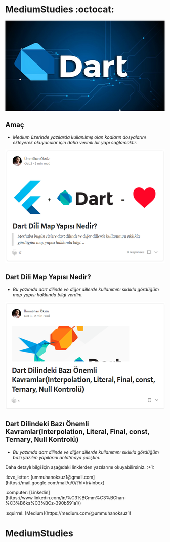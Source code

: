 # MediumStudies :octocat:

![Dart](https://github.com/ummuhan/MediumStudies/blob/main/images/banner.jpg)

 ## Amaç
- *Medium üzerinde yazılarda kullanılmış olan kodların dosyalarını ekleyerek okuyucular için daha verimli bir yapı sağlamaktır.*

![Dart Resim](https://github.com/ummuhan/MediumStudies/blob/main/images/1.png)
## Dart Dili Map Yapısı Nedir?

- *Bu yazımda dart dilinde ve diğer dillerde kullanımını sıklıkla gördüğüm map yapısı hakkında bilgi verdim.*

![Dart Resim](https://github.com/ummuhan/MediumStudies/blob/main/images/2.png)

## Dart Dilindeki Bazı Önemli Kavramlar(Interpolation, Literal, Final, const, Ternary, Null Kontrolü)

- *Bu yazımda dart dilinde ve diğer dillerde kullanımını sıklıkla gördüğüm bazı yazılım yapılarını anlatmaya çalıştım.*

<p>
Daha detaylı bilgi için aşağıdaki linklerden yazılarımı okuyabilirsiniz. :+1: 
  
</p>
<p>
:love_letter: [ummuhanoksuz1@gmail.com](https://mail.google.com/mail/u/0/?hl=tr#inbox)
</p>
<p>
  :computer: [Linkedin](https://www.linkedin.com/in/%C3%BCmm%C3%BChan-%C3%B6ks%C3%BCz-390b591a1/)
</p>
<p>
  :squirrel: [Medium](https://medium.com/@ummuhanoksuz1)
</p>



# MediumStudies
